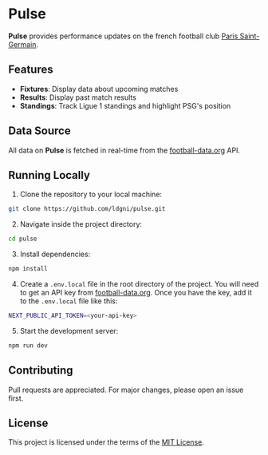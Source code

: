 # Pulse

**Pulse** provides performance updates on the french football club [Paris Saint-Germain](https://en.wikipedia.org/wiki/Paris_Saint-Germain_F.C.).

## Features

- **Fixtures**: Display data about upcoming matches
- **Results**: Display past match results
- **Standings**: Track Ligue 1 standings and highlight PSG's position

## Data Source

All data on **Pulse** is fetched in real-time from the [football-data.org](https://www.football-data.org/) API.

## Running Locally

1. Clone the repository to your local machine:

```sh
git clone https://github.com/ldgni/pulse.git
```

2. Navigate inside the project directory:

```sh
cd pulse
```

3. Install dependencies:

```sh
npm install
```

4. Create a `.env.local` file in the root directory of the project. You will need to get an API key from [football-data.org](https://www.football-data.org/). Once you have the key, add it to the `.env.local` file like this:

```sh
NEXT_PUBLIC_API_TOKEN=<your-api-key>
```

5.  Start the development server:

```sh
npm run dev
```

## Contributing

Pull requests are appreciated. For major changes, please open an issue first.

## License

This project is licensed under the terms of the [MIT License](LICENSE).
